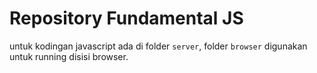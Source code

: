 # Repository Fundamental JS

untuk kodingan javascript ada di folder `server`, folder `browser` digunakan untuk running disisi browser.